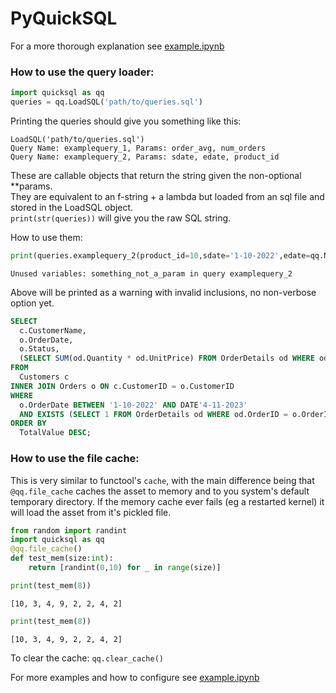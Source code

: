 # PyQuickSQL
For a more thorough explanation see [example.ipynb](example.ipynb)  
### How to use the query loader:
```python
import quicksql as qq
queries = qq.LoadSQL('path/to/queries.sql')
```
Printing the queries should give you something like this:
```text
LoadSQL('path/to/queries.sql')
Query Name: examplequery_1, Params: order_avg, num_orders
Query Name: examplequery_2, Params: sdate, edate, product_id
```
These are callable objects that return the string given the non-optional **params.  
They are equivalent to an f-string + a lambda but loaded from an sql file and stored in the LoadSQL object.  
`print(str(queries))` will give you the raw SQL string.  
  
How to use them:
```python
print(queries.examplequery_2(product_id=10,sdate='1-10-2022',edate=qq.NoStr("DATE'4-11-2023'"),something_not_a_param='test'))
```
```text
Unused variables: something_not_a_param in query examplequery_2
```
Above will be printed as a warning with invalid inclusions, no non-verbose option yet.
```sql
SELECT
  c.CustomerName,
  o.OrderDate,
  o.Status,
  (SELECT SUM(od.Quantity * od.UnitPrice) FROM OrderDetails od WHERE od.OrderID = o.OrderID) AS TotalValue
FROM
  Customers c
INNER JOIN Orders o ON c.CustomerID = o.CustomerID
WHERE
  o.OrderDate BETWEEN '1-10-2022' AND DATE'4-11-2023'
  AND EXISTS (SELECT 1 FROM OrderDetails od WHERE od.OrderID = o.OrderID AND od.ProductID = 10)
ORDER BY
  TotalValue DESC;
```

### How to use the file cache:
This is very similar to functool's `cache`, with the main difference being that `@qq.file_cache` caches the asset to memory
and to you system's default temporary directory. If the memory cache ever fails (eg a restarted kernel) it will load the asset from it's pickled file.
```python
from random import randint
import quicksql as qq
@qq.file_cache()
def test_mem(size:int):
    return [randint(0,10) for _ in range(size)]

print(test_mem(8))
```
`[10, 3, 4, 9, 2, 2, 4, 2]`
```python
print(test_mem(8))
```
`[10, 3, 4, 9, 2, 2, 4, 2]`

To clear the cache: `qq.clear_cache()`

For more examples and how to configure see [example.ipynb](example.ipynb)